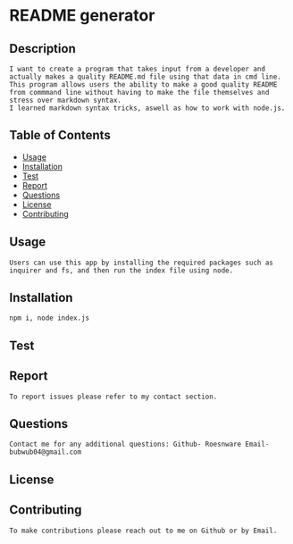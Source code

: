 # README generator
## Description
    
    I want to create a program that takes input from a developer and actually makes a quality README.md file using that data in cmd line.
    This program allows users the ability to make a good quality README from commmand line without having to make the file themselves and stress over markdown syntax.
    I learned markdown syntax tricks, aswell as how to work with node.js.

## Table of Contents

- [Usage](#usage)
- [Installation](#installation)
- [Test](#test)
- [Report](#report)
- [Questions](#questions)
- [License](#license)
- [Contributing](#contributing)

## Usage
    
    Users can use this app by installing the required packages such as inquirer and fs, and then run the index file using node.

## Installation
    
    npm i, node index.js

## Test 

## Report

    To report issues please refer to my contact section.

## Questions

    Contact me for any additional questions: Github- Roesnware Email- bubwub04@gmail.com
    
## License
    
## Contributing
    
    To make contributions please reach out to me on Github or by Email.

